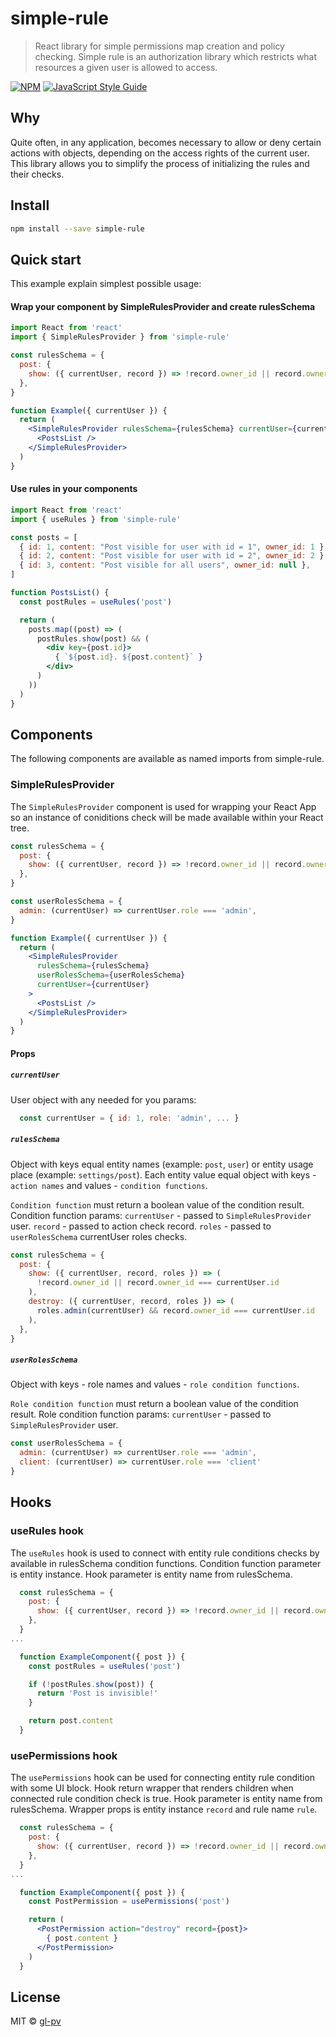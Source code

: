 # simple-rule

> React library for simple permissions map creation and policy checking. Simple rule is an authorization library which restricts what resources a given user is allowed to access.

[![NPM](https://img.shields.io/npm/v/simple-rule.svg)](https://www.npmjs.com/package/simple-rule) [![JavaScript Style Guide](https://img.shields.io/badge/code_style-standard-brightgreen.svg)](https://standardjs.com)

## Why
Quite often, in any application, becomes necessary to allow or deny certain actions with objects, depending on the access rights of the current user.
This library allows you to simplify the process of initializing the rules and their checks.

## Install

```bash
npm install --save simple-rule
```

## Quick start
This example explain simplest possible usage:

#### Wrap your component by SimpleRulesProvider and create rulesSchema

```jsx
import React from 'react'
import { SimpleRulesProvider } from 'simple-rule'

const rulesSchema = {
  post: {
    show: ({ currentUser, record }) => !record.owner_id || record.owner_id === currentUser.id,
  },
}

function Example({ currentUser }) {
  return (
    <SimpleRulesProvider rulesSchema={rulesSchema} currentUser={currentUser}>
      <PostsList />
    </SimpleRulesProvider>
  )
}
```

#### Use rules in your components

```jsx
import React from 'react'
import { useRules } from 'simple-rule'

const posts = [
  { id: 1, content: "Post visible for user with id = 1", owner_id: 1 },
  { id: 2, content: "Post visible for user with id = 2", owner_id: 2 },
  { id: 3, content: "Post visible for all users", owner_id: null },
]

function PostsList() {
  const postRules = useRules('post')

  return (
    posts.map((post) => (
      postRules.show(post) && (
        <div key={post.id}>
          { `${post.id}. ${post.content}` }
        </div>
      )
    ))
  )
}
```

## Components
The following components are available as named imports from simple-rule.

### SimpleRulesProvider
The `SimpleRulesProvider` component is used for wrapping your React App so an instance of coniditions check will be made available within your React tree.

```jsx
const rulesSchema = {
  post: {
    show: ({ currentUser, record }) => !record.owner_id || record.owner_id === currentUser.id,
  },
}

const userRolesSchema = {
  admin: (currentUser) => currentUser.role === 'admin',
}

function Example({ currentUser }) {
  return (
    <SimpleRulesProvider
      rulesSchema={rulesSchema}
      userRolesSchema={userRolesSchema}
      currentUser={currentUser}
    >
      <PostsList />
    </SimpleRulesProvider>
  )
}
```

#### Props
##### `currentUser`
User object with any needed for you params:
```jsx
  const currentUser = { id: 1, role: 'admin', ... }
```

##### `rulesSchema`
Object with keys equal entity names (example: `post`, `user`) or entity usage place (example: `settings/post`).
Each entity value equal object with keys - `action names` and values - `condition functions`.

`Condition function` must return a boolean value of the condition result.
Condition function params:
`currentUser` - passed to `SimpleRulesProvider` user.
`record` - passed to action check record.
`roles` - passed to `userRolesSchema` currentUser roles checks.

```jsx
const rulesSchema = {
  post: {
    show: ({ currentUser, record, roles }) => (
      !record.owner_id || record.owner_id === currentUser.id
    ),
    destroy: ({ currentUser, record, roles }) => (
      roles.admin(currentUser) && record.owner_id === currentUser.id
    ),
  },
}
```
##### `userRolesSchema`
Object with keys - role names and values - `role condition functions`.

`Role condition function` must return a boolean value of the condition result.
Role condition function params:
`currentUser` - passed to `SimpleRulesProvider` user.

```jsx
const userRolesSchema = {
  admin: (currentUser) => currentUser.role === 'admin',
  client: (currentUser) => currentUser.role === 'client'
}
```
## Hooks
### useRules hook
The `useRules` hook is used to connect with entity rule conditions checks by available in rulesSchema condition functions. Condition function parameter is entity instance.
Hook parameter is entity name from rulesSchema.

```jsx
  const rulesSchema = {
    post: {
      show: ({ currentUser, record }) => !record.owner_id || record.owner_id === currentUser.id,
    },
  }
...

  function ExampleComponent({ post }) {
    const postRules = useRules('post')

    if (!postRules.show(post)) {
      return 'Post is invisible!'
    }

    return post.content
  }

```
### usePermissions hook
The `usePermissions` hook can be used for connecting entity rule condition with some UI block.
Hook return wrapper that renders children when connected rule condition check is true.
Hook parameter is entity name from rulesSchema.
Wrapper props is entity instance `record` and rule name `rule`.

```jsx
  const rulesSchema = {
    post: {
      show: ({ currentUser, record }) => !record.owner_id || record.owner_id === currentUser.id,
    },
  }
...

  function ExampleComponent({ post }) {
    const PostPermission = usePermissions('post')

    return (
      <PostPermission action="destroy" record={post}>
        { post.content }
      </PostPermission>
    )
  }

```
## License

MIT © [gl-pv](https://github.com/gl-pv)
